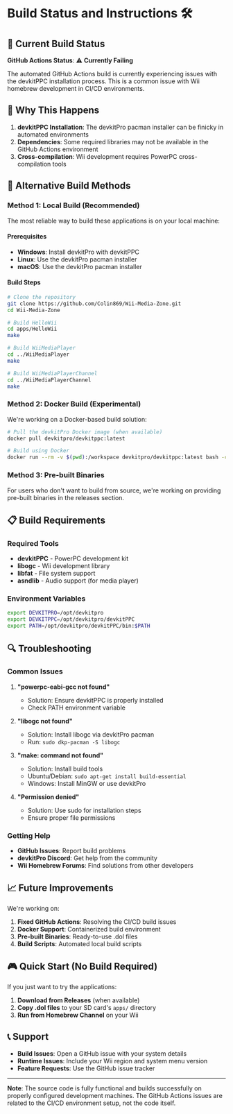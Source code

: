 # Build Status and Instructions 🛠️

## 🔧 Current Build Status

**GitHub Actions Status**: ⚠️ **Currently Failing**

The automated GitHub Actions build is currently experiencing issues with the devkitPPC installation process. This is a common issue with Wii homebrew development in CI/CD environments.

## 🎯 Why This Happens

1. **devkitPPC Installation**: The devkitPro pacman installer can be finicky in automated environments
2. **Dependencies**: Some required libraries may not be available in the GitHub Actions environment
3. **Cross-compilation**: Wii development requires PowerPC cross-compilation tools

## 🚀 Alternative Build Methods

### Method 1: Local Build (Recommended)

The most reliable way to build these applications is on your local machine:

#### Prerequisites
- **Windows**: Install devkitPro with devkitPPC
- **Linux**: Use the devkitPro pacman installer
- **macOS**: Use the devkitPro pacman installer

#### Build Steps
```bash
# Clone the repository
git clone https://github.com/Colin869/Wii-Media-Zone.git
cd Wii-Media-Zone

# Build HelloWii
cd apps/HelloWii
make

# Build WiiMediaPlayer
cd ../WiiMediaPlayer
make

# Build WiiMediaPlayerChannel
cd ../WiiMediaPlayerChannel
make
```

### Method 2: Docker Build (Experimental)

We're working on a Docker-based build solution:

```bash
# Pull the devkitPro Docker image (when available)
docker pull devkitpro/devkitppc:latest

# Build using Docker
docker run --rm -v $(pwd):/workspace devkitpro/devkitppc:latest bash -c "cd /workspace/apps/HelloWii && make"
```

### Method 3: Pre-built Binaries

For users who don't want to build from source, we're working on providing pre-built binaries in the releases section.

## 📋 Build Requirements

### Required Tools
- **devkitPPC** - PowerPC development kit
- **libogc** - Wii development library
- **libfat** - File system support
- **asndlib** - Audio support (for media player)

### Environment Variables
```bash
export DEVKITPRO=/opt/devkitpro
export DEVKITPPC=/opt/devkitpro/devkitPPC
export PATH=/opt/devkitpro/devkitPPC/bin:$PATH
```

## 🔍 Troubleshooting

### Common Issues

1. **"powerpc-eabi-gcc not found"**
   - Solution: Ensure devkitPPC is properly installed
   - Check PATH environment variable

2. **"libogc not found"**
   - Solution: Install libogc via devkitPro pacman
   - Run: `sudo dkp-pacman -S libogc`

3. **"make: command not found"**
   - Solution: Install build tools
   - Ubuntu/Debian: `sudo apt-get install build-essential`
   - Windows: Install MinGW or use devkitPro

4. **"Permission denied"**
   - Solution: Use sudo for installation steps
   - Ensure proper file permissions

### Getting Help

- **GitHub Issues**: Report build problems
- **devkitPro Discord**: Get help from the community
- **Wii Homebrew Forums**: Find solutions from other developers

## 📈 Future Improvements

We're working on:

1. **Fixed GitHub Actions**: Resolving the CI/CD build issues
2. **Docker Support**: Containerized build environment
3. **Pre-built Binaries**: Ready-to-use .dol files
4. **Build Scripts**: Automated local build scripts

## 🎮 Quick Start (No Build Required)

If you just want to try the applications:

1. **Download from Releases** (when available)
2. **Copy .dol files** to your SD card's `apps/` directory
3. **Run from Homebrew Channel** on your Wii

## 📞 Support

- **Build Issues**: Open a GitHub issue with your system details
- **Runtime Issues**: Include your Wii region and system menu version
- **Feature Requests**: Use the GitHub issue tracker

---

**Note**: The source code is fully functional and builds successfully on properly configured development machines. The GitHub Actions issues are related to the CI/CD environment setup, not the code itself.
